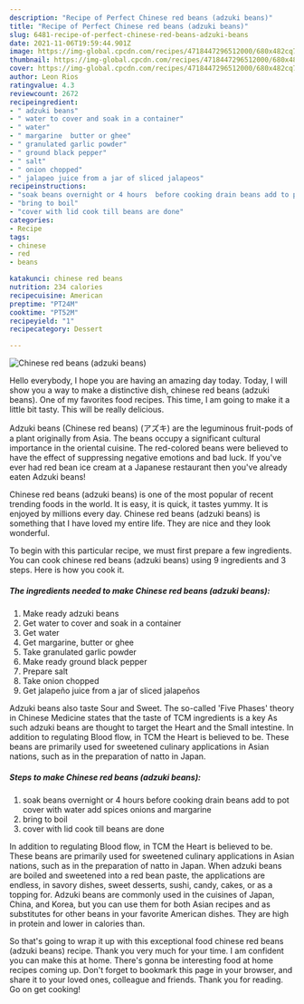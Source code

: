 ```yaml
---
description: "Recipe of Perfect Chinese red beans (adzuki beans)"
title: "Recipe of Perfect Chinese red beans (adzuki beans)"
slug: 6481-recipe-of-perfect-chinese-red-beans-adzuki-beans
date: 2021-11-06T19:59:44.901Z
image: https://img-global.cpcdn.com/recipes/4718447296512000/680x482cq70/chinese-red-beans-adzuki-beans-recipe-main-photo.jpg
thumbnail: https://img-global.cpcdn.com/recipes/4718447296512000/680x482cq70/chinese-red-beans-adzuki-beans-recipe-main-photo.jpg
cover: https://img-global.cpcdn.com/recipes/4718447296512000/680x482cq70/chinese-red-beans-adzuki-beans-recipe-main-photo.jpg
author: Leon Rios
ratingvalue: 4.3
reviewcount: 2672
recipeingredient:
- " adzuki beans"
- " water to cover and soak in a container"
- " water"
- " margarine  butter or ghee"
- " granulated garlic powder"
- " ground black pepper"
- " salt"
- " onion chopped"
- " jalapeo juice from a jar of sliced jalapeos"
recipeinstructions:
- "soak beans overnight or 4 hours  before cooking drain beans add to pot cover with water add spices onions and margarine"
- "bring to boil"
- "cover with lid cook till beans are done"
categories:
- Recipe
tags:
- chinese
- red
- beans

katakunci: chinese red beans 
nutrition: 234 calories
recipecuisine: American
preptime: "PT24M"
cooktime: "PT52M"
recipeyield: "1"
recipecategory: Dessert

---
```



![Chinese red beans (adzuki beans)](https://img-global.cpcdn.com/recipes/4718447296512000/680x482cq70/chinese-red-beans-adzuki-beans-recipe-main-photo.jpg)

Hello everybody, I hope you are having an amazing day today. Today, I will show you a way to make a distinctive dish, chinese red beans (adzuki beans). One of my favorites food recipes. This time, I am going to make it a little bit tasty. This will be really delicious.

Adzuki beans (Chinese red beans) (アズキ) are the leguminous fruit-pods of a plant originally from Asia. The beans occupy a significant cultural importance in the oriental cuisine. The red-colored beans were believed to have the effect of suppressing negative emotions and bad luck. If you&#39;ve ever had red bean ice cream at a Japanese restaurant then you&#39;ve already eaten Adzuki beans!

Chinese red beans (adzuki beans) is one of the most popular of recent trending foods in the world. It is easy, it is quick, it tastes yummy. It is enjoyed by millions every day. Chinese red beans (adzuki beans) is something that I have loved my entire life. They are nice and they look wonderful.


To begin with this particular recipe, we must first prepare a few ingredients. You can cook chinese red beans (adzuki beans) using 9 ingredients and 3 steps. Here is how you cook it.

<!--inarticleads1-->

##### The ingredients needed to make Chinese red beans (adzuki beans):

1. Make ready  adzuki beans
1. Get  water to cover and soak in a container
1. Get  water
1. Get  margarine,  butter or ghee
1. Take  granulated garlic powder
1. Make ready  ground black pepper
1. Prepare  salt
1. Take  onion chopped
1. Get  jalapeño juice from a jar of sliced jalapeños


Adzuki beans also taste Sour and Sweet. The so-called &#39;Five Phases&#39; theory in Chinese Medicine states that the taste of TCM ingredients is a key As such adzuki beans are thought to target the Heart and the Small intestine. In addition to regulating Blood flow, in TCM the Heart is believed to be. These beans are primarily used for sweetened culinary applications in Asian nations, such as in the preparation of natto in Japan. 

<!--inarticleads2-->

##### Steps to make Chinese red beans (adzuki beans):

1. soak beans overnight or 4 hours  before cooking drain beans add to pot cover with water add spices onions and margarine
1. bring to boil
1. cover with lid cook till beans are done


In addition to regulating Blood flow, in TCM the Heart is believed to be. These beans are primarily used for sweetened culinary applications in Asian nations, such as in the preparation of natto in Japan. When adzuki beans are boiled and sweetened into a red bean paste, the applications are endless, in savory dishes, sweet desserts, sushi, candy, cakes, or as a topping for. Adzuki beans are commonly used in the cuisines of Japan, China, and Korea, but you can use them for both Asian recipes and as substitutes for other beans in your favorite American dishes. They are high in protein and lower in calories than. 

So that's going to wrap it up with this exceptional food chinese red beans (adzuki beans) recipe. Thank you very much for your time. I am confident you can make this at home. There's gonna be interesting food at home recipes coming up. Don't forget to bookmark this page in your browser, and share it to your loved ones, colleague and friends. Thank you for reading. Go on get cooking!

